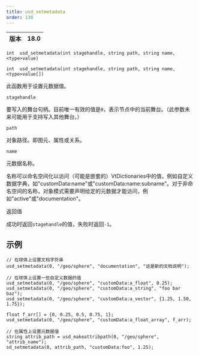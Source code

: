 ```yaml
---
title: usd_setmetadata
order: 130
---
```

| 版本 | 18.0 |
| --- | --- |

`int  usd_setmetadata(int stagehandle, string path, string name, <type>value)`

`int  usd_setmetadata(int stagehandle, string path, string name, <type>value[])`

此函数用于设置元数据值。

`stagehandle`

要写入的舞台句柄。目前唯一有效的值是`0`，表示节点中的当前舞台。（此参数未来可能用于支持写入其他舞台。）

`path`

对象路径。即图元、属性或关系。

`name`

元数据名称。

名称可以命名空间化以访问（可能是嵌套的）VtDictionaries中的值，例如自定义数据字典，如"customData:name"或"customData:name:subname"。对于非命名空间的名称，对象模式需要声明给定的元数据才能访问，例如"active"或"documentation"。

返回值

成功时返回`stagehandle`的值，失败时返回`-1`。

## 示例

```vex
// 在球体上设置文档字符串
usd_setmetadata(0, "/geo/sphere", "documentation", "这是新的文档说明");

// 在球体上设置一些自定义数据的值
usd_setmetadata(0, "/geo/sphere", "customData:a_float", 0.25);
usd_setmetadata(0, "/geo/sphere", "customData:a_string", "foo bar baz");
usd_setmetadata(0, "/geo/sphere", "customData:a_vector", {1.25, 1.50, 1.75});

float f_arr[] = {0, 0.25, 0.5, 0.75, 1};
usd_setmetadata(0, "/geo/sphere", "customData:a_float_array", f_arr);

// 在属性上设置元数据值
string attrib_path = usd_makeattribpath(0, "/geo/sphere", "attrib_name");
sd_setmetadata(0, attrib_path, "customData:foo", 1.25);

```
